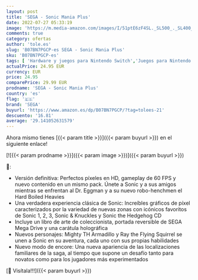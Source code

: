 ```yaml
---
layout: post
title: 'SEGA - Sonic Mania Plus'
date: 2022-07-27 05:33:19
image: 'https://m.media-amazon.com/images/I/51ptE6zF4SL._SL500_._SL400_.jpg'
comments: true
category: ofertas
author: 'tole.es'
slug: 'B07BN7PGCP-es SEGA - Sonic Mania Plus'
sku: 'B07BN7PGCP-es'
tags: [ 'Hardware y juegos para Nintendo Switch','Juegos para Nintendo Switch','Videojuegos','sega','🇪🇸', ]
actualPrice: 24.95 EUR
currency: EUR
price: 24.95
comparePrice: 29.99 EUR
prodname: 'SEGA - Sonic Mania Plus'
country: 'es'
flag: '🇪🇸'
brand: 'SEGA'
buyurl: 'https://www.amazon.es/dp/B07BN7PGCP/?tag=tolees-21'
descuento: '16.81'
average: '29.141052631579'
---
```


Ahora mismo tienes [{{< param title >}}]({{< param buyurl >}}) en el siguiente enlace!

[![{{< param prodname >}}]({{< param image >}})]({{< param buyurl >}})

🔎:

- Versión definitiva: Perfectos píxeles en HD, gameplay de 60 FPS y nuevo contenido en un mismo pack. Únete a Sonic y a sus amigos mientras se enfrentan al Dr. Eggman y a su nuevo robo-henchmen el Hard Boiled Heavies
- Una verdadera experiencia clásica de Sonic: Increíbles gráficos de píxel caracterizados por la variedad de nuevas zonas con icónicos favoritos de Sonic 1, 2, 3, Sonic & Knuckles y Sonic the Hedgehog CD
- Incluye un libro de arte de coleccionista, portada reversible de SEGA Mega Drive y una carátula holográfica
- Nuevos personajes: Mighty TH Armadillo y Ray the Flying Squirrel se unen a Sonic en su aventura, cada uno con sus propias habilidades
- Nuevo modo de encore: Una nueva apariencia de las localizaciones familiares de la saga, al tiempo que supone un desafío tanto para novatos como para los jugadores más experimentados

[🛒 Visítala!!!]({{< param buyurl >}})
